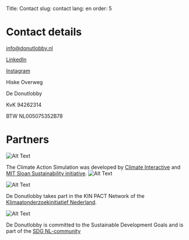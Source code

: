 Title: Contact
slug: contact
lang: en
order: 5

# Contact details

[info@donutlobby.nl](mailto:info@donutlobby.nl)

[LinkedIn](https://www.linkedin.com/company/104477035/)

[Instagram](https://www.instagram.com/donutlobby/)

Hiske Overweg

De Donutlobby

KvK 94262314

BTW NL005075352B78

# Partners

![Alt Text]({static}/images/ci.png)

The Climate Action Simulation was developed by [Climate Interactive](https://climateinteractive.org) and [MIT Sloan Sustainability initiative](https://mitsloan.mit.edu/sustainability-initiative/welcome).
![Alt Text]({static}/images/mit.png)

![Alt Text]({static}/images/kin.svg)

De Donutlobby takes part in the KIN PACT Network of the [Klimaatonderzoekinitiatief Nederland](https://www.nwo.nl/kin).

![Alt Text]({static}/images/sdg.png)

De Donutlobby is committed to the Sustainable Development Goals and is part of the [SDG NL-community](https://www.sdgnederland.nl/)
